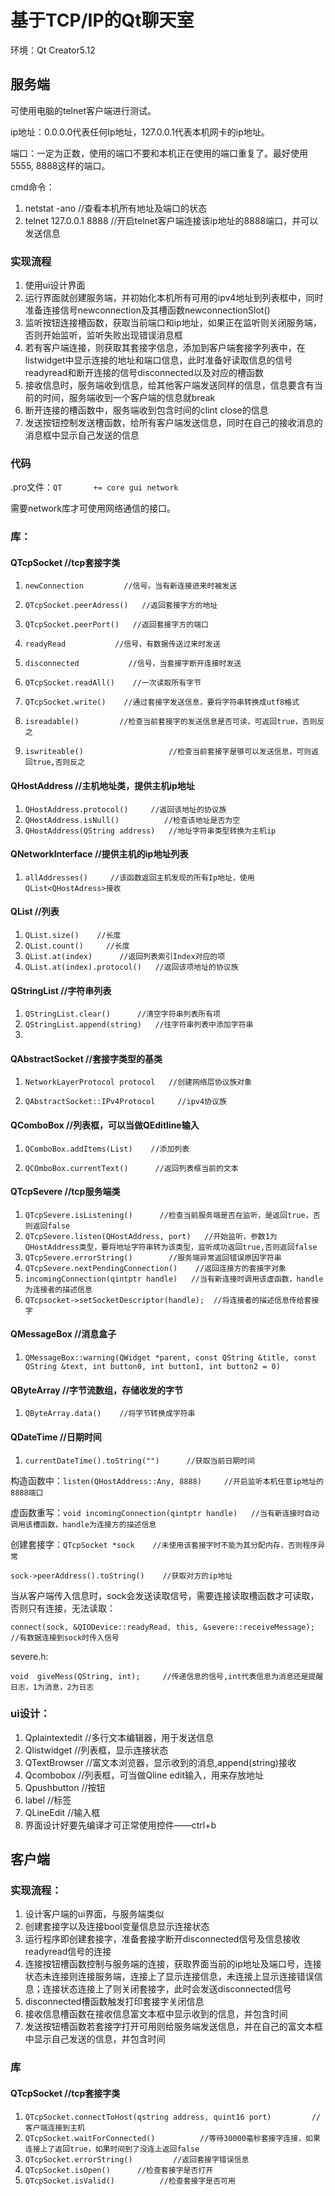 # 基于TCP/IP的Qt聊天室

环境：Qt Creator5.12

## 服务端

可使用电脑的telnet客户端进行测试。

ip地址：0.0.0.0代表任何Ip地址，127.0.0.1代表本机网卡的ip地址。

端口：一定为正数，使用的端口不要和本机正在使用的端口重复了。最好使用5555, 8888这样的端口。



cmd命令：

1. netstat -ano     //查看本机所有地址及端口的状态
2. telnet 127.0.0.1 8888    //开启telnet客户端连接该ip地址的8888端口，并可以发送信息





### 实现流程

1. 使用ui设计界面
2. 运行界面就创建服务端，并初始化本机所有可用的ipv4地址到列表框中，同时准备连接信号newconnection及其槽函数newconnectionSlot()
3. 监听按钮连接槽函数，获取当前端口和ip地址，如果正在监听则关闭服务端，否则开始监听，监听失败出现错误消息框
4. 若有客户端连接，则获取其套接字信息，添加到客户端套接字列表中，在listwidget中显示连接的地址和端口信息，此时准备好读取信息的信号readyread和断开连接的信号disconnected以及对应的槽函数
5. 接收信息时，服务端收到信息，给其他客户端发送同样的信息，信息要含有当前的时间，服务端收到一个客户端的信息就break
6. 断开连接的槽函数中，服务端收到包含时间的clint close的信息
7. 发送按钮控制发送槽函数，给所有客户端发送信息，同时在自己的接收消息的消息框中显示自己发送的信息





### 代码

.pro文件：`QT       += core gui network`  

需要network库才可使用网络通信的接口。



### 库：

#### QTcpSocket          //tcp套接字类

1. `newConnection         //信号。当有新连接进来时被发送`

2. `QTcpSocket.peerAdress()   //返回套接字方的地址`

3. `QTcpSocket.peerPort()   //返回套接字方的端口`

4. `readyRead           //信号，有数据传送过来时发送`

5. `disconnected           //信号，当套接字断开连接时发送`

6. `QTcpSocket.readAll()    //一次读取所有字节`

7. `QTcpSocket.write()    //通过套接字发送信息，要将字符串转换成utf8格式`

8. `isreadable()         //检查当前套接字的发送信息是否可读，可返回true，否则反之`

9. `iswriteable()                   //检查当前套接字是够可以发送信息，可则返回true,否则反之`

   

#### QHostAddress     //主机地址类，提供主机ip地址

1. `QHostAddress.protocol()     //返回该地址的协议族`
2. `QHostAddress.isNull()          //检查该地址是否为空`
3. `QHostAddress(QString address)   //地址字符串类型转换为主机ip`



#### QNetworkInterface     //提供主机的ip地址列表

1. `allAddresses()     //该函数返回主机发现的所有Ip地址，使用QList<QHostAdress>接收`



#### QList     //列表

1. `QList.size()    //长度`
2. `QList.count()     //长度`
3. `QList.at(index)      //返回列表索引Index对应的项`
4. `QList.at(index).protocol()   //返回该项地址的协议族`



#### QStringList   //字符串列表

1. `QStringList.clear()      //清空字符串列表所有项`
2. `QStringList.append(string)   //往字符串列表中添加字符串`
3. 



#### QAbstractSocket   //套接字类型的基类

1. `NetworkLayerProtocol protocol   //创建网络层协议族对象`

2. `QAbstractSocket::IPv4Protocol     //ipv4协议族`

   





#### QComboBox    //列表框，可以当做QEditline输入

1. `QComboBox.addItems(List)    //添加列表`

2. `QCOmboBox.currentText()      //返回列表框当前的文本`





#### QTcpSevere         //tcp服务端类

1. `QTcpSevere.isListening()      //检查当前服务端是否在监听，是返回true，否则返回false`
2. `QTcpSevere.listen(QHostAddress, port)   //开始监听，参数1为QHostAddress类型，要将地址字符串转为该类型，监听成功返回true,否则返回false`
3. `QTcpSevere.errorString()        //服务端异常返回错误原因字符串`
4. `QTcpSevere.nextPendingConnection()    //返回连接方的套接字对象`
5. `incomingConnection(qintptr handle)   //当有新连接时调用该虚函数，handle为连接者的描述信息`
6. `QTcpsocket->setSocketDescriptor(handle);  //将连接者的描述信息传给套接字`



#### QMessageBox   //消息盒子

1. `QMessageBox::warning(QWidget *parent, const QString &title, const QString &text, int button0, int button1, int button2 = 0)`



#### QByteArray   //字节流数组，存储收发的字节

1. `QByteArray.data()    //将字节转换成字符串`



#### QDateTime     //日期时间

1. `currentDateTime().toString("")      //获取当前日期时间`





构造函数中：`listen(QHostAddress::Any, 8888)     //开启监听本机任意ip地址的8888端口`

虚函数重写：`void incomingConnection(qintptr handle)   //当有新连接时自动调用该槽函数，handle为连接方的描述信息`

创建套接字：`QTcpSocket *sock    //未使用该套接字时不能为其分配内存，否则程序异常`

`sock->peerAddress().toString()    //获取对方的ip地址`

当从客户端传入信息时，sock会发送读取信号，需要连接读取槽函数才可读取，否则只有连接，无法读取：

`connect(sock, &QIODevice::readyRead, this, &severe::receiveMessage);   //有数据连接到sock时传入信号`

severe.h: 

`void  giveMess(QString, int);     //传递信息的信号,int代表信息为消息还是提醒日志，1为消息，2为日志`



### ui设计：

1. Qplaintextedit       //多行文本编辑器，用于发送信息
2. Qlistwidget            //列表框，显示连接状态
3. QTextBrowser           //富文本浏览器，显示收到的消息,append(string)接收
4. Qcombobox           //列表框，可当做Qline edit输入，用来存放地址
5. Qpushbutton       //按钮
6. label            //标签
7. QLineEdit      //输入框 
8. 界面设计好要先编译才可正常使用控件——ctrl+b



## 客户端

### 实现流程：

1. 设计客户端的ui界面，与服务端类似
2. 创建套接字以及连接bool变量信息显示连接状态
3. 运行程序即创建套接字，准备套接字断开disconnected信号及信息接收readyread信号的连接
4. 连接按钮槽函数控制与服务端的连接，获取界面当前的ip地址及端口号，连接状态未连接则连接服务端，连接上了显示连接信息，未连接上显示连接错误信息；连接状态连接上了则关闭套接字，此时会发送disconnected信号
5. disconnected槽函数触发打印套接字关闭信息
6. 接收信息槽函数在接收信息富文本框中显示收到的信息，并包含时间
7. 发送按钮槽函数若套接字打开可用则给服务端发送信息，并在自己的富文本框中显示自己发送的信息，并包含时间



### 库

#### QTcpSocket          //tcp套接字类

1. `QTcpSocket.connectToHost(qstring address, quint16 port)         //客户端连接到主机`
2. `QTcpSocket.waitForConnected()          //等待30000毫秒套接字连接，如果连接上了返回true，如果时间到了没连上返回false`
3. `QTcpSocket.errorString()         //返回套接字错误信息`
4. `QTcpSocket.isOpen()      //检查套接字是否打开`
5. `QTcpSocket.isValid()          //检查套接字是否可用`











